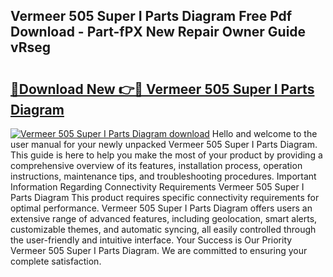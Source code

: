 ## Vermeer 505 Super I Parts Diagram Free Pdf Download - Part-fPX New Repair Owner Guide vRseg

# <h2><a href="http://dfswoa.blite.top/?on=Vermeer+505+Super+I+Parts+Diagram">🔗Download New 👉🔴 Vermeer 505 Super I Parts Diagram</a></h2>

[![Vermeer 505 Super I Parts Diagram download](https://i.imgur.com/lujVjoI.png)](http://dfswoa.blite.top/?on=Vermeer+505+Super+I+Parts+Diagram)
Hello and welcome to the user manual for your newly unpacked Vermeer 505 Super I Parts Diagram. This guide is here to help you make the most of your product by providing a comprehensive overview of its features, installation process, operation instructions, maintenance tips, and troubleshooting procedures. Important Information Regarding Connectivity Requirements Vermeer 505 Super I Parts Diagram This product requires specific connectivity requirements for optimal performance. Vermeer 505 Super I Parts Diagram offers users an extensive range of advanced features, including geolocation, smart alerts, customizable themes, and automatic syncing, all easily controlled through the user-friendly and intuitive interface. Your Success is Our Priority Vermeer 505 Super I Parts Diagram. We are committed to ensuring your complete satisfaction.
